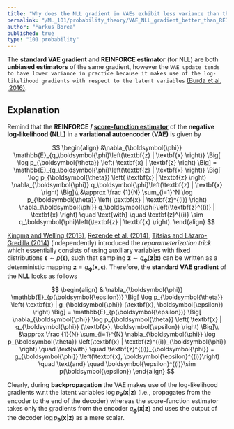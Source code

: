 ```yaml
---
title: "Why does the NLL gradient in VAEs exhibit less variance than the REINFORCE estimator?"
permalink: "/ML_101/probability_theory/VAE_NLL_gradient_better_than_REINFORCE_estimator"
author: "Markus Borea"
published: true
type: "101 probability"
---
```


The **standard VAE gradient** and **REINFORCE estimator** (for NLL) are both **unbiased
estimators** of the same gradient, however the `VAE update tends to have lower
variance in practice because it makes use of the log-likelihood gradients with
respect to the latent variables` [(Burda et al. ,2016)](https://arxiv.org/abs/1509.00519).

## Explanation

Remind that the **REINFORCE / [score-function
estimator](https://borea17.github.io/ML_101/probability_theory/score_function_estimator)**
of the **negative log-likelihood (NLL)** in a **variational autoencoder (VAE)**
is given by

$$
\begin{align}
&\nabla_{\boldsymbol{\phi}}
\mathbb{E}_{q_\boldsymbol{\phi}\left(\textbf{z} | \textbf{x} \right)}
\Big[
\log p_{\boldsymbol{\theta}} \left( \textbf{x} | \textbf{z} \right)
\Big] =
\mathbb{E}_{q_\boldsymbol{\phi}\left(\textbf{z} | \textbf{x} \right)}
\Big[
\log p_{\boldsymbol{\theta}} \left( \textbf{x} | \textbf{z} \right)
\nabla_{\boldsymbol{\phi}} q_\boldsymbol{\phi}\left(\textbf{z} | \textbf{x} \right)
\Big]\\
&\approx \frac {1}{N} \sum_{i=1}^N \log p_{\boldsymbol{\theta}} \left(
\textbf{x} | \textbf{z}^{(i)} \right)
\nabla_{\boldsymbol{\phi}} q_\boldsymbol{\phi}\left(\textbf{z}^{(i)} |
\textbf{x} \right)
\quad \text{with} \quad \textbf{z}^{(i)} \sim q_\boldsymbol{\phi}\left(\textbf{z} | \textbf{x} \right).
\end{align}
$$

[Kingma and Welling (2013)](https://arxiv.org/abs/1312.6114), [Rezende et
al. (2014)](https://arxiv.org/abs/1401.4082), [Titsias and Lázaro-Gredilla
(2014)](http://proceedings.mlr.press/v32/titsias14.html) (independently)
introduced the *reparameterization trick* which essentially consists of
using auxiliary variables  with fixed distributions $\boldsymbol{\epsilon} \sim
p(\boldsymbol{\epsilon})$, such that sampling
$\textbf{z} \sim q_\boldsymbol{\phi}\left(\textbf{z} | \textbf{x} \right)$ can be written
as a deterministic mapping $\textbf{z} = g_{\boldsymbol{\phi}} (\textbf{x},
\boldsymbol{\epsilon})$. Therefore, the **standard VAE gradient** of the **NLL**
looks as follows

$$
\begin{align}
& \nabla_{\boldsymbol{\phi}} \mathbb{E}_{p(\boldsymbol{\epsilon})} \Big[ \log
p_{\boldsymbol{\theta}} \left( \textbf{x} | g_{\boldsymbol{\phi}} (\textbf{x},
\boldsymbol{\epsilon}) \right) \Big] =
\mathbb{E}_{p(\boldsymbol{\epsilon})} \Big[ \nabla_{\boldsymbol{\phi}} \log
p_{\boldsymbol{\theta}} \left( \textbf{x} | g_{\boldsymbol{\phi}} (\textbf{x},
\boldsymbol{\epsilon}) \right) \Big]\\
&\approx \frac {1}{N} \sum_{i=1}^{N} \nabla_{\boldsymbol{\phi}} \log p_{\boldsymbol{\theta}}
\left(\textbf{x} | \textbf{z}^{(i)}_{\boldsymbol{\phi}} \right) \quad \text{with} \quad
\textbf{z}^{(i)}_{\boldsymbol{\phi}} = g_{\boldsymbol{\phi}} \left(\textbf{x},
\boldsymbol{\epsilon}^{(i)}\right) \quad \text{and} \quad
\boldsymbol{\epsilon}^{(i)}\sim p(\boldsymbol{\epsilon})
\end{align}
$$

Clearly, during **backpropagation** the VAE makes use of the log-likelihood
gradients w.r.t the latent variables $\log
p_{\boldsymbol{\theta}}\left(\textbf{x}|\textbf{z} \right)$ (i.e.,
propagates from the encoder to the end of the decoder) whereas the
score-function estimator takes only the gradients from the encoder
$q_{\boldsymbol{\phi}}\left( \textbf{x} | \textbf{z} \right)$ and uses the
output of the decoder $\log p_{\boldsymbol{\theta}}\left(\textbf{x}|\textbf{z}
\right)$ as a mere scalar.
